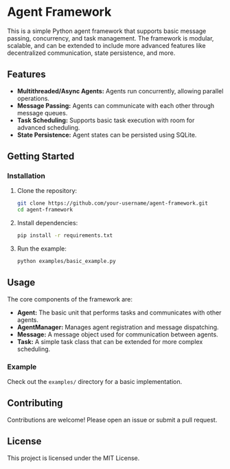 # Agent Framework

This is a simple Python agent framework that supports basic message passing, concurrency, and task management. The framework is modular, scalable, and can be extended to include more advanced features like decentralized communication, state persistence, and more.

## Features

- **Multithreaded/Async Agents:** Agents run concurrently, allowing parallel operations.
- **Message Passing:** Agents can communicate with each other through message queues.
- **Task Scheduling:** Supports basic task execution with room for advanced scheduling.
- **State Persistence:** Agent states can be persisted using SQLite.

## Getting Started

### Installation

1. Clone the repository:
    ```bash
    git clone https://github.com/your-username/agent-framework.git
    cd agent-framework
    ```

2. Install dependencies:
    ```bash
    pip install -r requirements.txt
    ```

3. Run the example:
    ```bash
    python examples/basic_example.py
    ```

## Usage

The core components of the framework are:

- **Agent:** The basic unit that performs tasks and communicates with other agents.
- **AgentManager:** Manages agent registration and message dispatching.
- **Message:** A message object used for communication between agents.
- **Task:** A simple task class that can be extended for more complex scheduling.

### Example

Check out the `examples/` directory for a basic implementation.

## Contributing

Contributions are welcome! Please open an issue or submit a pull request.

## License

This project is licensed under the MIT License.
